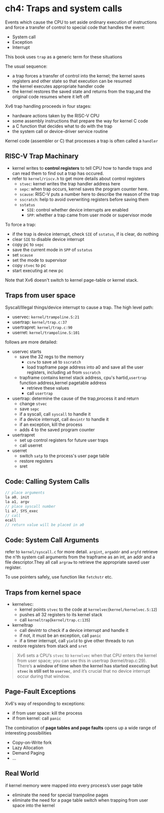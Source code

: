 # ch4: Traps and system calls
Events which cause the CPU to set aside ordinary execution of instructions and force a transfer of control to special code that handles the event:
- System call
- Exception
- Interrupt

This book uses `trap` as a generic term for these situations

The usual sequence: 
* a trap forces a transfer of control into the kernel; the kernel saves registers and other state so that execution can be resumed
* the kernel executes appropriate handler code
* the kernel restores the saved state and returns from the trap,and the original code resumes where it left off

Xv6 trap handling proceeds in four stages: 
* hardware actions taken by the RISC-V CPU
* some assembly instructions that prepare the way for kernel C code
* a C function that decides what to do with the trap
* the system call or device-driver service routine

Kernel code (assembler or C) that processes a trap is often called a `handler`
## RISC-V Trap Machinary
- kernel writes to **control registers** to tell CPU how to handle traps and can read them to find out a trap has occured.
- refer to `kernel/riscv.h` to get more details about control registers
  - `stvec`: kernel writes the trap handler address here
  - `sepc`: when trap occurs, kernel saves the program counter here.
  - `scause`: RISC-V puts a number here to describe the reason of the trap
  - `sscratch`: help to avoid overwriting registers before saving them
  - `sstatus`
    - `SIE`: control whether device interrupts are enabled
    - `SPP`: whether a trap came from user mode or supervisor mode

To force a trap:
* if the trap is device interrupt, check `SIE` of `sstatus`, if is clear, do nothing
* clear `SIE` to disable device interrupt
* copy pc to `sepc`
* save the current mode in `SPP` of `sstatus`
* set `scause`
* set the mode to supervisor
* copy `stvec` to pc
* start executing at new pc

Note that Xv6 doesn't switch to kernel page-table or kernel stack.

## Traps from user space
Syscall/Illegal things/device interrupt to cause a trap. 
The high level path:
* uservec: `kernel/trampoline.S:21`
* usertrap: `kernel/trap.c:37`
* usertrapret: `kernel/trap.c:90` 
* userret: `kernel/trampoline.S:101`

follows are more detailed:
* uservec starts
  * save the 32 regs to the memory
    * `csrw` to save `a0` to `sscratch`
    * load trapframe page address into a0 and save all the user registers, including `a0` from `sscratch`
  * trapframe contains kernel stack address, cpu's hartid,`usertrap` function address,kernel pagetable address
    * retrieve these values
    * call `usertrap`
* usertrap: determine the cause of the trap,process it and return
  * change `stvec`
  * save `sepc`
  * if a syscall, call `syscall` to handle it
  * if a device interrupt, call `devintr` to handle it
  * if an exception, kill the process
  * adds 4 to the saved program counter
* usertrapret
  * set up control registers for future user traps
  * call userret
* userret
  * switch `satp` to the process's user page table
  * restore registers
  * sret
## Code: Calling System Calls
```C
// place arguments
la a0, init
la a1, argv
// place syscall number
li a7, SYS_exec
// call 
ecall
// return value will be placed in a0
```

## Code: System Call Arguments
refer to `kernel/syscall.c` for more detail.
`argint`, `argaddr` and `argfd` retrieve the n'th system call arguments from the trapframe as an int, an addr and a file descriptor.They all call `argraw` to retrieve the appropriate saved user register.

To use pointers safely, use function like `fetchstr` etc.

## Traps from kernel space
* kernelvec:
  * kernel points `stvec` to the code at `kernelvec`(`kernel/kernelvec.S:12`)
  * pushes all 32 registers to its kernel stack
  * call `kerneltrap`(`kernel/trap.c:135`)
* kerneltrap
  * call devintr to check if a device interrupt and handle it
  * if not, it must be an exception, call `panic`
  * if a timer interrupt, call `yield` to give other threads to run
* restore registers from stack and `sret`

> Xv6 sets a CPU’s `stvec` to `kernelvec` when that CPU enters the kernel from user space; you can see this in usertrap (kernel/trap.c:29). There’s **a window of time when the kernel has started executing but `stvec` is still set to `uservec`**, and it’s crucial that no device interrupt occur during that window.
## Page-Fault Exceptions
Xv6's way of responding to exceptions:
* if from user space: kill the process
* if from kernel: call `panic`

The combination of **page tables and page faults** opens up a wide range of interesting possibilities
- Copy-on-Write fork
- Lazy Allocation
- Demand Paging
- ...
## Real World
if kernel memory were mapped into every process’s user page table
* eliminate the need for special trampoline pages
* eliminate the need for a page table switch when trapping from user space into the kernel
